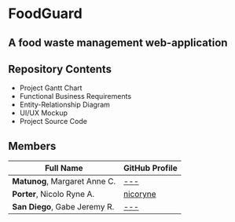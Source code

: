 # FoodGuard
A food waste management web-application
---
## Repository Contents
- Project Gantt Chart
- Functional Business Requirements
- Entity-Relationship Diagram
- UI/UX Mockup
- Project Source Code
  
## Members
| Full Name | GitHub Profile |
| --------- | -------------- |
| **Matunog**, Margaret Anne C. | [---](https://github.com/) |
| **Porter**, Nicolo Ryne A. | [nicoryne](https://github.com/nicoryne) |
| **San Diego**, Gabe Jeremy R. | [---](https://github.com/) |

